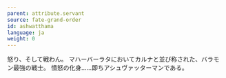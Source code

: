 ```yaml
---
parent: attribute.servant
source: fate-grand-order
id: ashwatthama
language: ja
weight: 0
---
```


怒り、そして戦わん。
マハーバーラタにおいてカルナと並び称された、バラモン最強の戦士。
憤怒の化身……即ちアシュヴァッターマンである。
